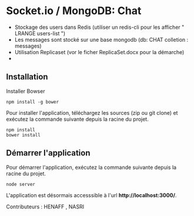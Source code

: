 # Socket.io / MongoDB: Chat


* Stockage des users dans Redis (utiliser un redis-cli pour les afficher " LRANGE users-list ")
* Les messages sont stocké sur une base mongodb (db: CHAT colletion : messages)
* Utilisation Replicaset (vor le ficher ReplicaSet.docx pour la démarche)
* 



## Installation

Installer Bowser
```
npm install -g bower
```

Pour installer l'application, téléchargez les sources (zip ou git clone) et exécutez la commande suivante depuis la racine du projet.
```
npm install
bower install
```

## Démarrer l'application

Pour démarrer l'application, exécutez la commande suivante depuis la racine du projet.
```
node server
```

L'application est désormais accesssible à l'url **http://localhost:3000/**.

Contributeurs : HENAFF , NASRI


